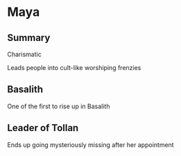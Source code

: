 # Maya

## Summary

Charismatic

Leads people into cult-like worshiping frenzies

## Basalith

One of the first to rise up in Basalith

## Leader of Tollan

Ends up going mysteriously missing after her appointment
